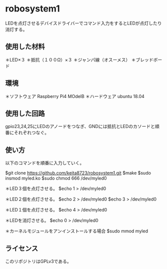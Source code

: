 # robosystem1

LEDを点灯させるデバイスドライバーでコマンド入力をするとLEDが点灯したり消灯する。

## 使用した材料
＊LED×３
＊抵抗（１００Ω）×３
＊ジャンパ線（オスーメス）
＊ブレッドボード

## 環境
＊ソフトウェア
Raspberry Pi4 MOdelB
＊ハードウェア
ubuntu 18.04

## 使用した回路
gpio23,24,25にLEDのアノードをつなぎ、GNDには抵抗とLEDのカソードと順番にそれぞれつなぐ。

## 使い方
以下のコマンドを順番に入力していく。

$git clone https://github.com/keita8723/robosystem1.git
$make
$sudo insmod myled.ko
$sudo chmod 666 /dev/myled0

＊LED３個を点灯させる。
$echo 1 > /dev/myled0 

＊LED２個を点灯させる。
$echo 2 > /dev/myled0 
$echo 3 > /dev/myled0 

＊LED１個を点灯させる。
$echo 4 > /dev/myled0 

＊LEDを消灯させる。
$echo 0 > /dev/myled0 

＊カーネルモジュールをアンインストールする場合
$sudo mmod myled

## ライセンス
このリポジトリはGPLv3である。

